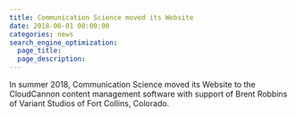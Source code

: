 ```yaml
---
title: Communication Science moved its Website
date: 2018-06-01 00:00:00
categories: news
search_engine_optimization:
  page_title: 
  page_description:
---
```


In summer 2018, Communication Science moved its Website to the CloudCannon content management software with support of Brent Robbins of Variant Studios of Fort Collins, Colorado.